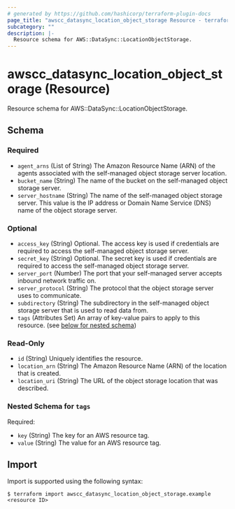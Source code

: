 ```yaml
---
# generated by https://github.com/hashicorp/terraform-plugin-docs
page_title: "awscc_datasync_location_object_storage Resource - terraform-provider-awscc"
subcategory: ""
description: |-
  Resource schema for AWS::DataSync::LocationObjectStorage.
---
```


# awscc_datasync_location_object_storage (Resource)

Resource schema for AWS::DataSync::LocationObjectStorage.



<!-- schema generated by tfplugindocs -->
## Schema

### Required

- `agent_arns` (List of String) The Amazon Resource Name (ARN) of the agents associated with the self-managed object storage server location.
- `bucket_name` (String) The name of the bucket on the self-managed object storage server.
- `server_hostname` (String) The name of the self-managed object storage server. This value is the IP address or Domain Name Service (DNS) name of the object storage server.

### Optional

- `access_key` (String) Optional. The access key is used if credentials are required to access the self-managed object storage server.
- `secret_key` (String) Optional. The secret key is used if credentials are required to access the self-managed object storage server.
- `server_port` (Number) The port that your self-managed server accepts inbound network traffic on.
- `server_protocol` (String) The protocol that the object storage server uses to communicate.
- `subdirectory` (String) The subdirectory in the self-managed object storage server that is used to read data from.
- `tags` (Attributes Set) An array of key-value pairs to apply to this resource. (see [below for nested schema](#nestedatt--tags))

### Read-Only

- `id` (String) Uniquely identifies the resource.
- `location_arn` (String) The Amazon Resource Name (ARN) of the location that is created.
- `location_uri` (String) The URL of the object storage location that was described.

<a id="nestedatt--tags"></a>
### Nested Schema for `tags`

Required:

- `key` (String) The key for an AWS resource tag.
- `value` (String) The value for an AWS resource tag.

## Import

Import is supported using the following syntax:

```shell
$ terraform import awscc_datasync_location_object_storage.example <resource ID>
```
